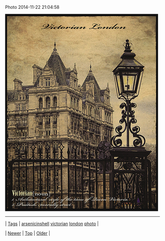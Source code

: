 <!--
title: Photo 2014-11-22 21
date: 2020-06-28T15:27:00.046Z
tags: arsenicinshell, victorian, london, photo
-->


Photo 2014-11-22 21:04:58

![](103308585079-0.jpg)

<!--BOTTOM-POST-NAVIGATION-->
---

| [Tags](tags.md) | [arsenicinshell](tag-arsenicinshell.md) [victorian](tag-victorian.md) [london](tag-london.md) [photo](tag-photo.md) |

| [Newer](103308570702.md) | [Top](index.md) | [Older](103393849319.md) |